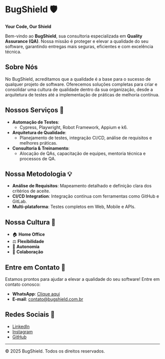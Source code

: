 # BugShield 🛡️

**Your Code, Our Shield**

Bem-vindo ao **BugShield**, sua consultoria especializada em **Quality Assurance (QA)**. Nossa missão é proteger e elevar a qualidade do seu software, garantindo entregas mais seguras, eficientes e com excelência técnica.

## Sobre Nós

No BugShield, acreditamos que a qualidade é a base para o sucesso de qualquer projeto de software. Oferecemos soluções completas para criar e consolidar uma cultura de qualidade dentro da sua organização, desde a arquitetura de testes até a implementação de práticas de melhoria contínua.

## Nossos Serviços 🚀

- **Automação de Testes**: 
  - Cypress, Playwright, Robot Framework, Appium e k6.
- **Arquitetura de Qualidade**: 
  - Planejamento de testes, integração CI/CD, análise de requisitos e melhores práticas.
- **Consultoria & Treinamento**: 
  - Alocação de QAs, capacitação de equipes, mentoria técnica e processos de QA.

## Nossa Metodologia 💡

- **Análise de Requisitos**: Mapeamento detalhado e definição clara dos critérios de aceite.
- **CI/CD Integration**: Integração contínua com ferramentas como GitHub e GitLab.
- **Multi-plataforma**: Testes completos em Web, Mobile e APIs.

## Nossa Cultura 🌟

- 🏠 **Home Office**
- ⚖️ **Flexibilidade**
- 🎯 **Autonomia**
- 🤝 **Colaboração**

## Entre em Contato 💬

Estamos prontos para ajudar a elevar a qualidade do seu software! Entre em contato conosco:

- **WhatsApp**: [Clique aqui](https://wa.me/SEUNUMERO)
- **E-mail**: [contato@bugshield.com.br](mailto:contato@bugshield.com.br)

## Redes Sociais 🔗

- [LinkedIn](https://www.linkedin.com/company/bugshield)
- [Instagram](https://www.instagram.com/bugshield)
- [GitHub](https://github.com/bugshield)

---

&copy; 2025 BugShield. Todos os direitos reservados.